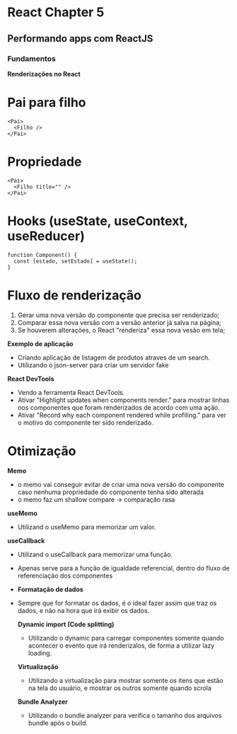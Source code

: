 # React Chapter 5

## Performando apps com ReactJS

### Fundamentos

**Renderizações no React**

# Pai para filho

```tsx
<Pai>
  <Filho />
</Pai>
```

# Propriedade

```tsx
<Pai>
  <Filho title="" />
</Pai>
```

# Hooks (useState, useContext, useReducer)

```tsx
function Component() {
  const [estado, setEstado] = useState();
}
```

# Fluxo de renderização

1. Gerar uma nova versão do componente que precisa ser renderizado;
2. Comparar essa nova versão com a versão anterior já salva na página;
3. Se houverem alterações, o React "renderiza" essa nova vesão em tela;

**Exemplo de aplicação**

- Criando aplicação de listagem de produtos atraves de um search.
- Utilizando o json-server para criar um servidor fake

**React DevTools**

- Vendo a ferramenta React DevTools.
- Ativar "Highlight updates when components render." para mostrar linhas nos componentes que foram renderizados de acordo com uma ação.
- Ativar "Record why each component rendered while profiling." para ver o motivo do componente ter sido renderizado.

# Otimização

**Memo**

- o memo vai conseguir evitar de criar uma nova versão do componente caso nenhuma propriedade do componente tenha sido alterada
- o memo faz um shallow compare -> comparação rasa

**useMemo**

- Utilizand o useMemo para memorizar um valor.

**useCallback**

- Utilizand o useCallback para memorizar uma função.
- Apenas serve para a função de igualdade referencial, dentro do fluxo de referenciação dos componentes

- **Formatação de dados**
- Sempre que for formatar os dados, é o ideal fazer assim que traz os dados, e não na hora que irá exibir os dados.

  **Dynamic import (Code splitting)**

  - Utilizando o dynamic para carregar componentes somente quando acontecer o evento que irá renderizalos, de forma a utilizar lazy loading.

  **Virtualização**

  - Utilizando a virtualização para mostrar somente os itens que estão na tela do usuário, e mostrar os outros somente quando scrola

  **Bundle Analyzer**

  - Utilizando o bundle analyzer para verifica o tamanho dos arquivos bundle após o build.
